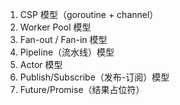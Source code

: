 1. CSP 模型（goroutine + channel）
2. Worker Pool 模型
3. Fan-out / Fan-in 模型
4. Pipeline（流水线）模型
5. Actor 模型
6. Publish/Subscribe（发布-订阅）模型
7. Future/Promise（结果占位符）

